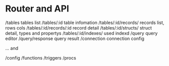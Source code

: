 # Router and API

/tables tables list
/tables/:id table infomation
/tables/:id/records/ records list, rows cols
/tables/:id/records/:id record detail
/tables/:id/structs/ struct detail, types and propertys
/tables/:id/indexes/ used indexd
/query query editor
/query/response query result
/connection connection config

... and

/config
/functions
/triggers
/procs

